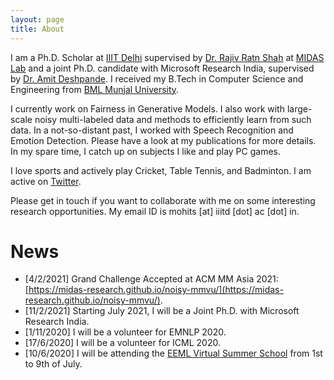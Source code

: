 ```yaml
---
layout: page
title: About
---
```


I am a Ph.D. Scholar at [IIIT Delhi](https://iiitd.ac.in/) supervised by [Dr. Rajiv Ratn Shah](http://midas.iiitd.edu.in/team/rajiv-ratn-shah.html) at [MIDAS Lab](http://midas.iiitd.edu.in/) and a joint Ph.D. candidate with Microsoft Research India, supervised by [Dr. Amit Deshpande](https://www.microsoft.com/en-us/research/people/amitdesh/). I received my B.Tech in Computer Science and Engineering from [BML Munjal University](https://www.bmu.edu.in/). 

I currently work on Fairness in Generative Models. I also work with large-scale noisy multi-labeled data and methods to efficiently learn from such data. In a not-so-distant past, I worked with Speech Recognition and Emotion Detection. Please have a look at my publications for more details. In my spare time, I catch up on subjects I like and play PC games.  

I love sports and actively play Cricket, Table Tennis, and Badminton. I am active on [Twitter](https://twitter.com/mohitsharmaj29).

Please get in touch if you want to collaborate with me on some interesting research opportunities. My email ID is mohits [at] iiitd [dot] ac [dot] in.

# News
- [4/2/2021] Grand Challenge Accepted at ACM MM Asia 2021: [https://midas-research.github.io/noisy-mmvu/](https://midas-research.github.io/noisy-mmvu/).
- [11/2/2021] Starting July 2021, I will be a Joint Ph.D. with Microsoft Research India.
- [1/11/2020] I will be a volunteer for EMNLP 2020.
- [17/6/2020] I will be a volunteer for ICML 2020.
- [10/6/2020] I will be attending the [EEML Virtual Summer School](https://www.eeml.eu/home) from 1st to 9th of July. 